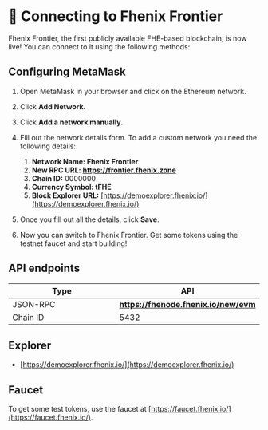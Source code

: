 # 🔗 Connecting to Fhenix Frontier

Fhenix Frontier, the first publicly available FHE-based blockchain, is now live! You can connect to it using the following methods:

## Configuring MetaMask 

1. Open MetaMask in your browser and click on the Ethereum network.
2. Click **Add Network.**
3. Click **Add a network manually**.

4. Fill out the network details form. To add a custom network you need the following details:
   1. **Network Name: Fhenix Frontier**
   2. **New RPC URL: https://frontier.fhenix.zone**
   3. **Chain ID:** 0000000
   4. **Currency Symbol: tFHE**
   5. **Block Explorer URL:** [https://demoexplorer.fhenix.io/](https://demoexplorer.fhenix.io/)
5. Once you fill out all the details, click **Save**.
6. Now you can switch to Fhenix Frontier. Get some tokens using the testnet faucet and start building!


## API endpoints

<table>
   <thead>
      <tr>
         <th width="222">Type</th>
         <th>API</th>
      </tr>
   </thead>
   <tbody>
      <tr>
         <td>JSON-RPC</td>
         <td><a href="https://fhenode.fhenix.io/new/evm"><strong>https://fhenode.fhenix.io/new/evm</strong></a></td>
      </tr>
      <tr>
         <td>Chain ID</td>
         <td>5432</td>
      </tr>
   </tbody>
</table>

## Explorer

* [https://demoexplorer.fhenix.io/](https://demoexplorer.fhenix.io/)

## Faucet

To get some test tokens, use the faucet at [https://faucet.fhenix.io/](https://faucet.fhenix.io/). 
